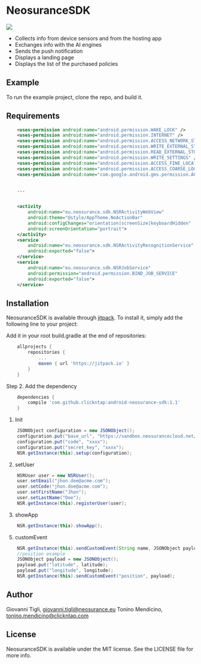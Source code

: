 # NeosuranceSDK

[![](https://jitpack.io/v/clickntap/android-neosurance-sdk.svg)](https://jitpack.io/#clickntap/android-neosurance-sdk)

- Collects info from device sensors and from the hosting app
- Exchanges info with the AI engines
- Sends the push notification
- Displays a landing page
- Displays the list of the purchased policies

## Example

To run the example project, clone the repo, and build it.

## Requirements


```xml
	<uses-permission android:name="android.permission.WAKE_LOCK" />
	<uses-permission android:name="android.permission.INTERNET" />
	<uses-permission android:name="android.permission.ACCESS_NETWORK_STATE" />
	<uses-permission android:name="android.permission.WRITE_EXTERNAL_STORAGE" />
	<uses-permission android:name="android.permission.READ_EXTERNAL_STORAGE" />
	<uses-permission android:name="android.permission.WRITE_SETTINGS" />
	<uses-permission android:name="android.permission.ACCESS_FINE_LOCATION" />
	<uses-permission android:name="android.permission.ACCESS_COARSE_LOCATION" />
	<uses-permission android:name="com.google.android.gms.permission.ACTIVITY_RECOGNITION"/>


	...


	<activity
		android:name="eu.neosurance.sdk.NSRActivityWebView"
		android:theme="@style/AppTheme.NoActionBar"
		android:configChanges="orientation|screenSize|keyboardHidden"
		android:screenOrientation="portrait">
	</activity>
	<service
		android:name="eu.neosurance.sdk.NSRActivityRecognitionService"
		android:exported="false">
	</service>
	<service
		android:name="eu.neosurance.sdk.NSRJobService"
		android:permission="android.permission.BIND_JOB_SERVICE"
		android:exported="false">
	</service>
```


## Installation

NeosuranceSDK is available through [jitpack](https://jitpack.io/). To install
it, simply add the following line to your project:


Add it in your root build.gradle at the end of repositories:

```gradle
	allprojects {
		repositories {
			...
			maven { url 'https://jitpack.io' }
		}
	}
```  

Step 2. Add the dependency

```gradle
	dependencies {
		compile 'com.github.clickntap:android-neosurance-sdk:1.1'
	}
```


1. Init

```java
	JSONObject configuration = new JSONObject();
	configuration.put("base_url", "https://sandbox.neosurancecloud.net/sdk/api/v1.0/");
	configuration.put("code", "xxxx");
	configuration.put("secret_key", "xxxx");
	NSR.getInstance(this).setup(configuration);
```
2. setUser

```java
	NSRUser user = new NSRUser();
	user.setEmail("jhon.doe@acme.com");
	user.setCode("jhon.doe@acme.com");
	user.setFirstName("Jhon");
	user.setLastName("Doe");
	NSR.getInstance(this).registerUser(user);
```

3. showApp

```java
	NSR.getInstance(this).showApp();
```

5. customEvent

```java          
	NSR.getInstance(this).sendCustomEvent(String name, JSONObject payload);
	//position example
	JSONObject payload = new JSONObject();
	payload.put("latitude", latitude);
	payload.put("longitude", longitude);
	NSR.getInstance(this).sendCustomEvent("position", payload);
```

## Author

Giovanni Tigli, giovanni.tigli@neosurance.eu
Tonino Mendicino, tonino.mendicino@clickntap.com

## License

NeosuranceSDK is available under the MIT license. See the LICENSE file for more info.

